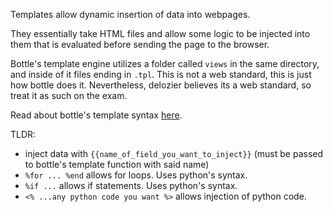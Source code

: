 
Templates allow dynamic insertion of data into webpages.

They essentially take HTML files and allow some logic to be injected into them that is evaluated before sending the page to the browser.

Bottle's template engine utilizes a folder called `views` in the same directory, and inside of it files ending in `.tpl`. This is not a web standard, this is just how bottle does it. Nevertheless, delozier believes its a web standard, so treat it as such on the exam.

Read about bottle's template syntax [here](https://bottlepy.org/docs/dev/stpl.html#simpletemplate-syntax).

TLDR:
- inject data with `{{name_of_field_you_want_to_inject}}` (must be passed to bottle's template function with said name)
- `%for ... %end` allows for loops. Uses python's syntax.
- `%if ...` allows if statements. Uses python's syntax.
- `<% ...any python code you want %>` allows injection of python code.
